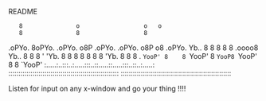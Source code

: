 README

                                                       
       8               o                  o   o        
       8               8                  8            
.oPYo. 8oPYo. .oPYo.  o8P .oPYo. .oPYo.  o8P o8 .oPYo. 
Yb..   8    8 8    8   8  .oooo8 Yb..     8   8 8    ' 
  'Yb. 8    8 8    8   8  8    8   'Yb.   8   8 8    . 
`YooP' 8    8 `YooP'   8  `YooP8 `YooP'   8   8 `YooP' 
:.....:..:::..:.....:::..::.....::.....:::..::..:.....:
:::::::::::::::::::::::::::::::::::::::::::::::::::::::
:::::::::::::::::::::::::::::::::::::::::::::::::::::::

Listen for input on any x-window and go your thing !!!!
